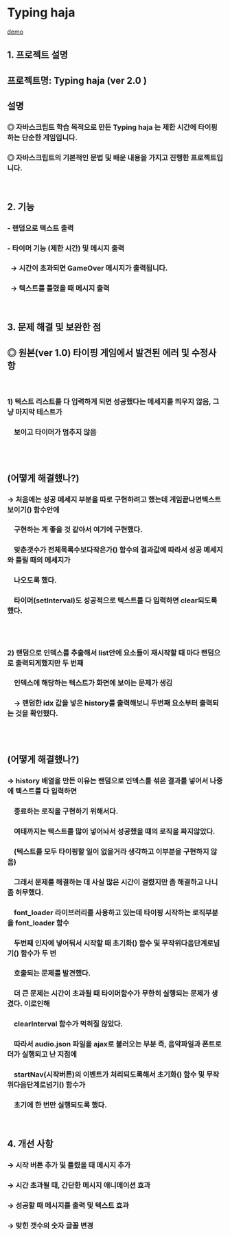 # Typing haja

[demo](https://dhyunlee.github.io/typing-game/)

## 1. 프로젝트 설명

## 프로젝트명: Typing haja (ver 2.0 )

## 설명   
### ◎ 자바스크립트 학습 목적으로 만든 Typing haja 는 제한 시간에 타이핑하는 단순한 게임입니다.

### ◎ 자바스크립트의 기본적인 문법 및 배운 내용을 가지고 진행한 프로젝트입니다.

<br/>

## 2. 기능

### - 랜덤으로 텍스트 출력

### - 타이머 기능 (제한 시간) 및 메시지 출력

### &nbsp; → 시간이 초과되면 GameOver 메시지가 출력됩니다.

### &nbsp; → 텍스트를 틀렸을 때 메시지 출력

<br/>

## 3. 문제 해결 및 보완한 점

## ◎ 원본(ver 1.0) 타이핑 게임에서 발견된 에러 및 수정사항

<br/>

### 1) 텍스트 리스트를 다 입력하게 되면 성공했다는 메세지를 띄우지 않음, 그냥 마지막 테스트가

### &nbsp;&nbsp;&nbsp; 보이고 타이머가 멈추지 않음

<br/>
<br/>

## (어떻게 해결했나?)

### → 처음에는 성공 메세지 부분을 따로 구현하려고 했는데 게임끝나면텍스트보이기() 함수안에

### &nbsp;&nbsp;&nbsp; 구현하는 게 좋을 것 같아서 여기에 구현했다.

### &nbsp;&nbsp;&nbsp; 맞춘갯수가 전체목록수보다작은가() 함수의 결과값에 따라서 성공 메세지와 틀릴 때의 메세지가

### &nbsp;&nbsp;&nbsp; 나오도록 했다.

### &nbsp;&nbsp;&nbsp; 타이머(setInterval)도 성공적으로 텍스트를 다 입력하면 clear되도록 했다.

<br/>  
<br/>

### 2) 랜덤으로 인덱스를 추출해서 list안에 요소들이 재시작할 때 마다 랜덤으로 출력되게했지만 두 번째

### &nbsp;&nbsp;&nbsp; 인덱스에 해당하는 텍스트가 화면에 보이는 문제가 생김

### &nbsp;&nbsp;&nbsp; → 랜덤한 idx 값을 넣은 history를 출력해보니 두번째 요소부터 출력되는 것을 확인했다.

<br/>
<br/>

## (어떻게 해결했나?)

### → history 배열을 만든 이유는 랜덤으로 인덱스를 섞은 결과를 넣어서 나중에 텍스트를 다 입력하면

### &nbsp;&nbsp;&nbsp; 종료하는 로직을 구현하기 위해서다.

### &nbsp;&nbsp;&nbsp; 여태까지는 텍스트를 많이 넣어놔서 성공했을 때의 로직을 짜지않았다.

### &nbsp;&nbsp;&nbsp; (텍스트를 모두 타이핑할 일이 없을거라 생각하고 이부분을 구현하지 않음)

### &nbsp;&nbsp;&nbsp; 그래서 문제를 해결하는 데 사실 많은 시간이 걸렸지만 좀 해결하고 나니 좀 허무했다.

### &nbsp;&nbsp;&nbsp; font_loader 라이브러리를 사용하고 있는데 타이핑 시작하는 로직부분을 font_loader 함수

### &nbsp;&nbsp;&nbsp; 두번째 인자에 넣어둬서 시작할 때 초기화() 함수 및 무작위다음단계로넘기() 함수가 두 번

### &nbsp;&nbsp;&nbsp; 호출되는 문제를 발견했다.

### &nbsp;&nbsp;&nbsp; 더 큰 문제는 시간이 초과될 때 타이머함수가 무한히 실행되는 문제가 생겼다. 이로인해

### &nbsp;&nbsp;&nbsp; clearInterval 함수가 먹히질 않았다.

### &nbsp;&nbsp;&nbsp; 따라서 audio.json 파일을 ajax로 불러오는 부분 즉, 음악파일과 폰트로더가 실행되고 난 지점에

### &nbsp;&nbsp;&nbsp; startNav(시작버튼)의 이벤트가 처리되도록해서 초기화() 함수 및 무작위다음단계로넘기() 함수가

### &nbsp;&nbsp;&nbsp; 초기에 한 번만 실행되도록 했다.

<br/>

## 4. 개선 사항

### → 시작 버튼 추가 및 틀렸을 때 메시지 추가

### → 시간 초과될 때, 간단한 메시지 애니메이션 효과

### → 성공할 때 메시지를 출력 및 텍스트 효과

### → 맞힌 갯수의 숫자 글꼴 변경
